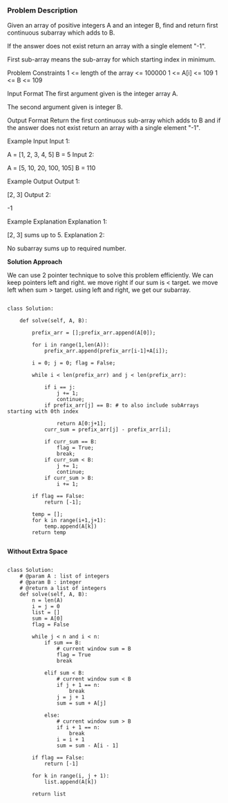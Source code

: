 ### Problem Description

Given an array of positive integers A and an integer B, find and return first continuous subarray which adds to B.

If the answer does not exist return an array with a single element "-1".

First sub-array means the sub-array for which starting index in minimum.



Problem Constraints
1 <= length of the array <= 100000
1 <= A[i] <= 109
1 <= B <= 109



Input Format
The first argument given is the integer array A.

The second argument given is integer B.



Output Format
Return the first continuous sub-array which adds to B and if the answer does not exist return an array with a single element "-1".



Example Input
Input 1:

 A = [1, 2, 3, 4, 5]
 B = 5
Input 2:

 A = [5, 10, 20, 100, 105]
 B = 110


Example Output
Output 1:

 [2, 3]
Output 2:

 -1


Example Explanation
Explanation 1:

 [2, 3] sums up to 5.
Explanation 2:

 No subarray sums up to required number.
 
 **Solution Approach**
 
We can use 2 pointer technique to solve this problem efficiently.
We can keep pointers left and right.
we move right if our sum is < target.
we move left when sum > target. using left and right, we get our subarray.


```

class Solution:

    def solve(self, A, B):

        prefix_arr = [];prefix_arr.append(A[0]);

        for i in range(1,len(A)):
            prefix_arr.append(prefix_arr[i-1]+A[i]);
    
        i = 0; j = 0; flag = False;

        while i < len(prefix_arr) and j < len(prefix_arr):

            if i == j:
                j += 1;
                continue;
            if prefix_arr[j] == B: # to also include subArrays starting with 0th index
            
                return A[0:j+1];
            curr_sum = prefix_arr[j] - prefix_arr[i];

            if curr_sum == B:
                flag = True;
                break;
            if curr_sum < B:
                j += 1;
                continue;
            if curr_sum > B:
                i += 1;

        if flag == False:
            return [-1];
        
        temp = [];
        for k in range(i+1,j+1):
            temp.append(A[k])
        return temp
        
 ```
 
 
**Without Extra Space**


```

class Solution:
    # @param A : list of integers
    # @param B : integer
    # @return a list of integers
    def solve(self, A, B):
        n = len(A)
        i = j = 0
        list = []
        sum = A[0]
        flag = False
        
        while j < n and i < n:
            if sum == B:
                # current window sum = B
                flag = True
                break

            elif sum < B:
                # current window sum < B
                if j + 1 == n:
                    break
                j = j + 1
                sum = sum + A[j]

            else:
                # current window sum > B
                if i + 1 == n:
                    break
                i = i + 1
                sum = sum - A[i - 1]

        if flag == False:
            return [-1]

        for k in range(i, j + 1):
            list.append(A[k])

        return list


```
